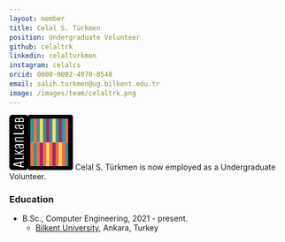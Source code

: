 ```yaml
---
layout: member
title: Celal S. Türkmen
position: Undergraduate Volunteer
github: celaltrk
linkedin: celalturkmen
instagram: celalcs
orcid: 0000-0002-4970-0548
email: salih.turkmen@ug.bilkent.edu.tr
image: /images/team/celaltrk.png
---
```


<img style="height:100px;" src="https://github.com/BilkentCompGen/BilkentCompGen.github.io/blob/master/images/team/CST_sq_dna.png?raw=true"/> Celal S. Türkmen is now employed as a Undergraduate Volunteer.

### Education

- B.Sc., Computer Engineering, 2021 - present.
  - [Bilkent University](http://www.cs.bilkent.edu.tr/), Ankara, Turkey

